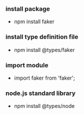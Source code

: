 ### install package
  - npm install faker

### install type definition file
  - npm install @types/faker

### import module
  - import faker from 'faker';

### node.js standard library
  - npm install @types/node